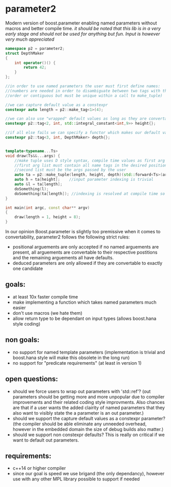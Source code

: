 # parameter2
Modern version of boost.parameter enabling named parameters without macros and better compile time. 
*it should be noted that this lib is in a very early stage and should not be used for anything but fun. Input is however very much appreciated*

```C++
namespace p2 = parameter2;
struct DepthMaker
{
	int operator()() {
		return 42;
	}
};

//in order to use named parameters the user must first define names:
//(numbers are needed in order to disambiguate between two tags with the same type. numbers need not be in asscending 
//order or contiguous but must be unique within a call to make_tuple)

//we can capture default value as a constexpr
constexpr auto length = p2::make_tag<1>(4);				

//we can also use "wrapped" default values as long as they are convertable
constexpr p2::tag<2, int, std::integral_constant<int,9>> height{};	

//if all else fails we can specify a functor which makes our default value
constexpr p2::tag<3, int, DepthMaker> depth{};						


template<typename...Ts>
void draw(Ts&&...args) {
	//make tuple uses D style syntax, compile time values as first arg list and runtime in the second arg list
	//first arg list must contain all name tags in the desired positional order
	//second list must be the args passed by the user
	auto ta = p2::make_tuple(length, height, depth)(std::forward<Ts>(args)...);
	auto h = ta[height];	//input parameter indexing is trivial
	auto &l = ta[length];
	doSomething(l);
	doSomething(ta[length]); //indexing is resolved at compile time so this is not as inefficient as it looks
}

int main(int argc, const char** argv)
{
	draw(length = 1, height = 8);
}
```

In our opinion Boost.parameter is slightly too premissive when it comes to convertability, parameter2 follows the following strict rules:
 - positional arguements are only accepted if no named arguements are present, all arguements are convertable to their respective postitions and the remaining arguements all have defaults.
 - deduced parameters are only allowed if they are convertable to exactly one candidate

## goals:
 - at least 10x faster compile time
 - make implementing a function which takes named parameters much easier
 - don't use macros (we hate them)
 - allow return type to be dependant on input types (allows boost.hana style coding)

## non goals:
 - no support for named template parameters (implementation is trivial and boost.hana style will make this obsolete in the long run)
 - no support for "predicate requirements" (at least in version 1)

## open questions:
 - should we force users to wrap out parameters with 'std::ref'? (out parameters should be getting more and more unpopular due to compiler improvements and their related coding style improvments. Also chances are that if a user wants the added clairity of named parameters that they also want to visibly state the a parameter is an out parameter.)
 - should we support the capture default values as a constexpr parameter? (the compiler should be able eliminate any unneeded overhead, however in the embedded domain the size of debug builds also matter.)
 - should we support non constexpr defaults? This is really on critical if we want to default out parameters.
 
## requirements:
 - c++14 or higher compiler
 - since our goal is speed we use brigand (the only dependancy), however use with any other MPL library possible to support if needed
